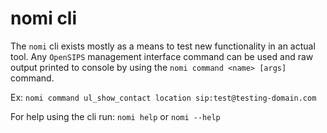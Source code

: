nomi cli
========

The `nomi` cli exists mostly as a means to test new functionality in an actual tool.
Any `OpenSIPS` management interface command can be used and raw output printed to console
by using the `nomi command <name> [args]` command.

Ex:
	`nomi command ul_show_contact location sip:test@testing-domain.com`

For help using the cli run:
	`nomi help` or `nomi --help`
